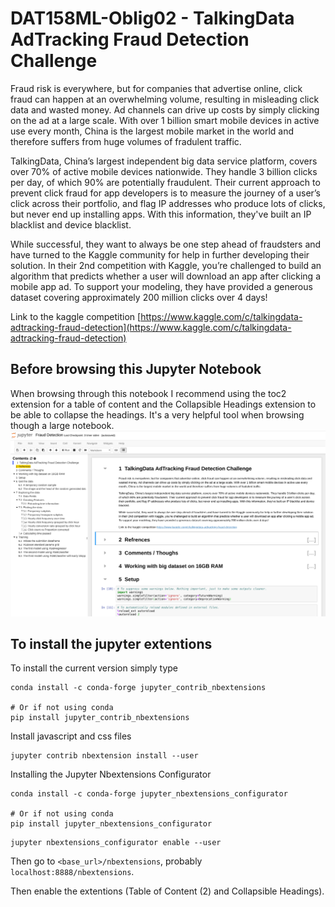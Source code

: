 # DAT158ML-Oblig02 - TalkingData AdTracking Fraud Detection Challenge

Fraud risk is everywhere, but for companies that advertise online, click fraud can happen at an overwhelming volume, resulting in misleading click data and wasted money. Ad channels can drive up costs by simply clicking on the ad at a large scale. With over 1 billion smart mobile devices in active use every month, China is the largest mobile market in the world and therefore suffers from huge volumes of fradulent traffic.

TalkingData, China’s largest independent big data service platform, covers over 70% of active mobile devices nationwide. They handle 3 billion clicks per day, of which 90% are potentially fraudulent. Their current approach to prevent click fraud for app developers is to measure the journey of a user’s click across their portfolio, and flag IP addresses who produce lots of clicks, but never end up installing apps. With this information, they've built an IP blacklist and device blacklist.

While successful, they want to always be one step ahead of fraudsters and have turned to the Kaggle community for help in further developing their solution. In their 2nd competition with Kaggle, you’re challenged to build an algorithm that predicts whether a user will download an app after clicking a mobile app ad. To support your modeling, they have provided a generous dataset covering approximately 200 million clicks over 4 days!

Link to the kaggle competition [https://www.kaggle.com/c/talkingdata-adtracking-fraud-detection](https://www.kaggle.com/c/talkingdata-adtracking-fraud-detection)

## Before browsing this Jupyter Notebook

When browsing through this notebook I recommend using the toc2 extension for a table of content and
the Collapsible Headings extension to be able to collapse the headings. It's a very helpful tool when browsing though
a large notebook.
![jupyter_ext](https://raw.githubusercontent.com/181192/DAT158ML-Oblig02/master/pictures/notebook_ext.png)

## To install the jupyter extentions

To install the current version simply type

```shell
conda install -c conda-forge jupyter_contrib_nbextensions

# Or if not using conda
pip install jupyter_contrib_nbextensions
```

Install javascript and css files

```shell
jupyter contrib nbextension install --user
```

Installing the Jupyter Nbextensions Configurator

```shell
conda install -c conda-forge jupyter_nbextensions_configurator

# Or if not using conda
pip install jupyter_nbextensions_configurator
```

```shell
jupyter nbextensions_configurator enable --user
```

Then go to `<base_url>/nbextensions`, probably `localhost:8888/nbextensions`.

Then enable the extentions (Table of Content (2) and Collapsible Headings).
